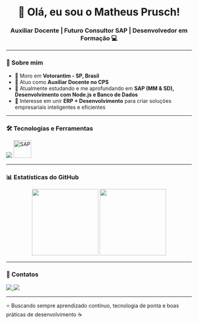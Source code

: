 
<!-- Banner ou frase de boas-vindas -->
<h1 align="center">👋 Olá, eu sou o Matheus Prusch!</h1>
<h3 align="center">Auxiliar Docente | Futuro Consultor SAP | Desenvolvedor em Formação 💻</h3>

---

### 🌙 Sobre mim
- 📍 Moro em **Votorantim - SP, Brasil**  
- 💼 Atuo como **Auxiliar Docente no CPS**  
- 🌱 Atualmente estudando e me aprofundando em **SAP (MM & SD), Desenvolvimento com Node.js e Banco de Dados**  
- 🚀 Interesse em unir **ERP + Desenvolvimento** para criar soluções empresariais inteligentes e eficientes  

---

### 🛠️ Tecnologias e Ferramentas
<p align="left">
  <!-- Desenvolvimento -->
  <img src="https://skillicons.dev/icons?i=python,javascript,typescript,nodejs,react,sqlite,postgres,git,github,vscode" />

  <!-- SAP -->
  <img src="https://cdn.simpleicons.org/sap/0FAAFF" width="48" height="48" alt="SAP"/>
</p>

---

### 📊 Estatísticas do GitHub
<p align="center">
  <img height="180em" src="https://github-readme-stats.vercel.app/api?username=matheusprusch&show_icons=true&theme=dark&hide_border=true&count_private=true" />
  <img height="180em" src="https://github-readme-stats.vercel.app/api/top-langs/?username=matheusprusch&layout=compact&langs_count=7&theme=dark&hide_border=true"/>
</p>

---

### 🚀 Contatos
<p align="left">
  <a href="https://www.linkedin.com/in/matheus-prusch-80535718b" target="_blank">
    <img src="https://img.shields.io/badge/-LinkedIn-0A66C2?style=for-the-badge&logo=linkedin&logoColor=white"/>
  </a>
  <a href="mailto:matheusprusch@outlook.com">
    <img src="https://img.shields.io/badge/-Email-D14836?style=for-the-badge&logo=gmail&logoColor=white"/>
  </a>
</p>

---

⭐️ Buscando sempre aprendizado contínuo, tecnologia de ponta e boas práticas de desenvolvimento ☕  
